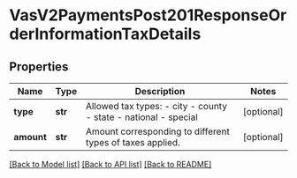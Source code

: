 # VasV2PaymentsPost201ResponseOrderInformationTaxDetails

## Properties
Name | Type | Description | Notes
------------ | ------------- | ------------- | -------------
**type** | **str** | Allowed tax types: - city - county - state - national - special  | [optional] 
**amount** | **str** | Amount corresponding to different types of taxes applied.  | [optional] 

[[Back to Model list]](../README.md#documentation-for-models) [[Back to API list]](../README.md#documentation-for-api-endpoints) [[Back to README]](../README.md)


